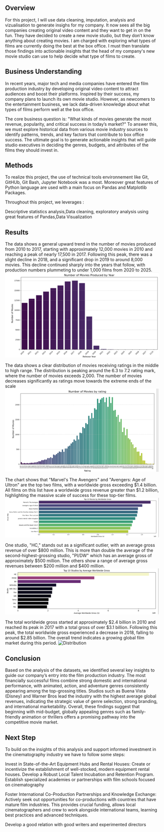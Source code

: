 ## Overview
For this project, I will use data cleaning, imputation, analysis and vizualisation to generate insighs for my company. It now sees all the big companies creating original video content and they want to get in on the fun. They have decided to create a new movie studio, but they don’t know anything about creating movies. I am charged with exploring what types of films are currently doing the best at the box office. I must then translate those findings into actionable insights that the head of my company's new movie studio can use to help decide what type of films to create.

## Business Understanding
In recent years, major tech and media companies have entered the film production industry by developing original video content to attract audiences and boost their platforms. Inspired by their success, my company plans to launch its own movie studio. However, as newcomers to the entertainment business, we lack data-driven knowledge about what types of films perform well at the box office.

The core business question is: "What kinds of movies generate the most revenue, popularity, and critical success in today’s market?" To answer this, we must explore historical data from various movie industry sources to identify patterns, trends, and key factors that contribute to box office success. The ultimate goal is to generate actionable insights that will guide studio executives in deciding the genres, budgets, and attributes of the films they should invest in.

## 


## Methods
To realize this project, the use of technical tools environnement like Git, GitHUb, Git Bash, Jupyter Notebook was a most. Moreover great features of Python language are used with a main focus on Pandas and Matplotlib  Packages.

Throughout this project, we leverages :

Descriptive statistics analysis,Data cleaning, exploratory analysis using great features of Pandas,Data Visualization

## Results
The data shows a general upward trend in the number of movies produced from 2010 to 2017, starting with approximately 12,000 movies in 2010 and reaching a peak of nearly 17,500 in 2017. Following this peak, there was a slight decline in 2018, and a significant drop in 2019 to around 8,000 movies. This decline continued sharply into the years that follow, with production numbers plummeting to under 1,000 films from 2020 to 2025.
![Distribution](im1.png)

The data shows a clear distribution of movies receiving ratings in the middle to high range. The distribution is peaking around the 6.3 to 7.2 rating mark, where the number of movies exceeds 2,000. The number of movies decreases significantly as ratings move towards the extreme ends of the scale
![Distribution](im2.png)

The chart shows that "Marvel's The Avengers" and "Avengers: Age of Ultron" are the top two films, with a worldwide gross exceeding $1.4 billion.  All films on this list have a worldwide gross revenue greater than $1.2 billion, highlighting the massive scale of success for these top-tier films.
![Distribution](im3.png)

One studio, "HC," stands out as a significant outlier, with an average gross revenue of over $800 million. This is more than double the average of the second-highest-grossing studio, "PI/DW" which has an average gross of approximately $500 million. The others show a range of average gross revenues between $200 million and $400 million.
![Distribution](im4.png)

The total worldwide gross started at approximately $2.4 billion in 2010 and reached its peak in 2017 with a total gross of over $3.1 billion. Following this peak, the total worldwide gross experienced a decrease in 2018, falling to around $2.85 billion. The overall trend indicates a growing global film market during this period.
![Distribution](im5.png)


## Conclusion
Based on the analysis of the datasets, we identified several key insights to guide our company’s entry into the film production industry. The most financially successful films combine strong domestic and international performance, with animated, action, and adventure genres consistently appearing among the top-grossing titles. Studios such as Buena Vista (Disney) and Warner Bros lead the industry with the highest average global revenues, indicating the strategic value of genre selection, strong branding, and international marketability. Overall, these findings suggest that beginning with mid-budget, globally appealing genres such as family-friendly animation or thrillers offers a promising pathway into the competitive movie market.

## Next Step
To build on the insights of this analysis and support informed investment in the cinematography industry we have to follow some steps:

Invest in State-of-the-Art Equipment Hubs and Rental Houses: Create or incentivize the establishment of well-stocked, modern equipment rental houses. Develop a Robust Local Talent Incubation and Retention Program. Establish specialized academies or partnerships with film schools focused on cinematography

Foster International Co-Production Partnerships and Knowledge Exchange: Actively seek out opportunities for co-productions with countries that have mature film industries. This provides crucial funding, allows local cinematographers and crew to work alongside international teams, learning best practices and advanced techniques.

Develop a good relation with good writers and experimented directors
